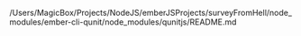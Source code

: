 /Users/MagicBox/Projects/NodeJS/emberJSProjects/surveyFromHell/node_modules/ember-cli-qunit/node_modules/qunitjs/README.md